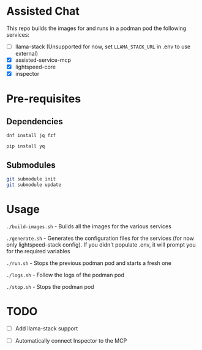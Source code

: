 # Assisted Chat

This repo builds the images for and runs in a podman pod the following services:
- [ ] llama-stack (Unsupported for now, set `LLAMA_STACK_URL` in .env to use external)
- [x] assisted-service-mcp
- [x] lightspeed-core
- [x] inspector

# Pre-requisites

## Dependencies

`dnf install jq fzf`

`pip install yq`

## Submodules

```bash
git submodule init
git submodule update
```


# Usage

`./build-images.sh` - Builds all the images for the various services

`./generate.sh` - Generates the configuration files for the services (for now only lightspeed-stack config). If you didn't populate .env, it will prompt you for the required variables

`./run.sh` - Stops the previous podman pod and starts a fresh one

`./logs.sh` - Follow the logs of the podman pod

`./stop.sh` - Stops the podman pod 

# TODO

- [ ] Add llama-stack support
- [ ] Automatically connect Inspector to the MCP

